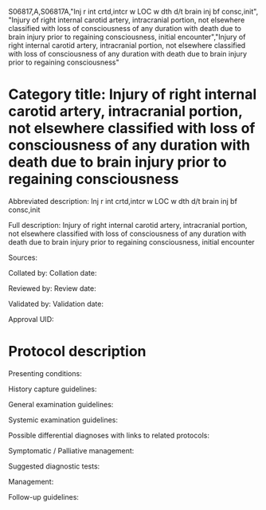 S06817,A,S06817A,"Inj r int crtd,intcr w LOC w dth d/t brain inj bf consc,init", "Injury of right internal carotid artery, intracranial portion, not elsewhere classified with loss of consciousness of any duration with death due to brain injury prior to regaining consciousness, initial encounter","Injury of right internal carotid artery, intracranial portion, not elsewhere classified with loss of consciousness of any duration with death due to brain injury prior to regaining consciousness"
# Category title: Injury of right internal carotid artery, intracranial portion, not elsewhere classified with loss of consciousness of any duration with death due to brain injury prior to regaining consciousness

Abbreviated description: Inj r int crtd,intcr w LOC w dth d/t brain inj bf consc,init

Full description: Injury of right internal carotid artery, intracranial portion, not elsewhere classified with loss of consciousness of any duration with death due to brain injury prior to regaining consciousness, initial encounter

Sources:

Collated by:
Collation date:

Reviewed by:
Review date:

Validated by:
Validation date:

Approval UID:

# Protocol description

Presenting conditions:

History capture guidelines:

General examination guidelines:

Systemic examination guidelines:

Possible differential diagnoses with links to related protocols:

Symptomatic / Palliative management:

Suggested diagnostic tests:

Management:

Follow-up guidelines:
